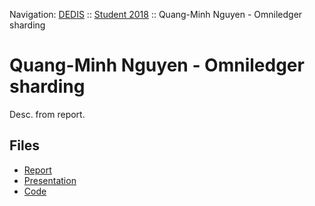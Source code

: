 Navigation: [DEDIS](https://github.com/dedis/doc) ::
[Student 2018](../README.md) ::
Quang-Minh Nguyen - Omniledger sharding

# Quang-Minh Nguyen - Omniledger sharding

Desc. from report.

## Files

- [Report](report-2018_2-quangminh-omniledger_sharding.pdf)
- [Presentation]()
- [Code](https://github.com/dedis/student_18)
